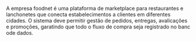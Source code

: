 A empresa foodnet é uma plataforma de marketplace para restaurantes e lanchonetes que conecta estabelecimentos a clientes em diferentes cidades.
O sistema deve permitir gestão de pedidos, entregas, avalicações e promoções, garatindo que todo o fluxo de compra seja registrado no banc ode dados.
